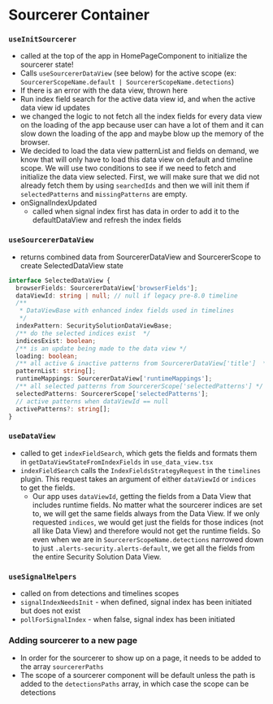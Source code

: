 # Sourcerer Container

### `useInitSourcerer`
 - called at the top of the app in HomePageComponent to initialize the sourcerer state!
 - Calls `useSourcererDataView` (see below) for the active scope (ex: `SourcererScopeName.default | SourcererScopeName.detections`)
 - If there is an error with the data view, thrown here
 - Run index field search for the active data view id, and when the active data view id updates 
 - we changed the logic to not fetch all the index fields for every data view on the loading of the app  because user can have a lot of them and it can slow down the loading of the app  and maybe blow up the memory of the browser. 
 - We decided to load the data view patternList and fields on demand, we know that will only have to load this data view on default and timeline scope.  We will use two conditions to see if we need to fetch and initialize the data view selected.  First, we will make sure that we did not already fetch them by using `searchedIds` and then we will init them if `selectedPatterns` and `missingPatterns` are empty.
 - onSignalIndexUpdated
   - called when signal index first has data in order to add it to the defaultDataView and refresh the index fields

### `useSourcererDataView` 
 - returns combined data from SourcererDataView and SourcererScope to create SelectedDataView state
```typescript
interface SelectedDataView {
  browserFields: SourcererDataView['browserFields'];
  dataViewId: string | null; // null if legacy pre-8.0 timeline
  /**
   * DataViewBase with enhanced index fields used in timelines
   */
  indexPattern: SecuritySolutionDataViewBase;
  /** do the selected indices exist  */
  indicesExist: boolean;
  /** is an update being made to the data view */
  loading: boolean;
  /** all active & inactive patterns from SourcererDataView['title']  */
  patternList: string[];
  runtimeMappings: SourcererDataView['runtimeMappings'];
  /** all selected patterns from SourcererScope['selectedPatterns'] */
  selectedPatterns: SourcererScope['selectedPatterns'];
  // active patterns when dataViewId == null
  activePatterns?: string[];
}
```

### `useDataView`
- called to get `indexFieldSearch`, which gets the fields and formats them in `getDataViewStateFromIndexFields` in `use_data_view.tsx`
- `indexFieldSearch` calls the `IndexFieldsStrategyRequest` in the `timelines` plugin. This request takes an argument of either `dataViewId` or `indices` to get the fields. 
  - Our app uses `dataViewId`, getting the fields from a Data View that includes runtime fields. No matter what the sourcerer indices are set to, we will get the same fields always from the Data View. If we only requested `indices`, we would get just the fields for those indices (not all like Data View) and therefore would not get the runtime fields. So even when we are in `SourcererScopeName.detections` narrowed down to just `.alerts-security.alerts-default`, we get all the fields from the entire Security Solution Data View.

### `useSignalHelpers`
 - called on from detections and timelines scopes
 - `signalIndexNeedsInit` - when defined, signal index has been initiated but does not exist
 - `pollForSignalIndex` - when false, signal index has been initiated


### Adding sourcerer to a new page
- In order for the sourcerer to show up on a page, it needs to be added to the array `sourcererPaths`
- The scope of a sourcerer component will be default unless the path is added to the `detectionsPaths` array, in which case the scope can be detections